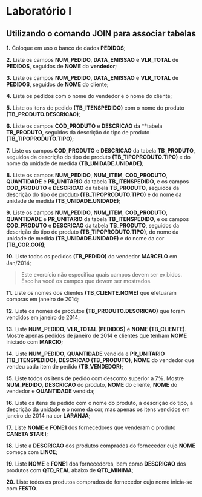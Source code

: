 # Laboratório I

## Utilizando o comando JOIN para associar tabelas

**1.** Coloque em uso o banco de dados **PEDIDOS**;

**2.** Liste os campos **NUM_PEDIDO**, **DATA_EMISSAO** e **VLR_TOTAL** de **PEDIDOS**, seguidos de **NOME** do **vendedor**;

**3.** Liste os campos **NUM_PEDIDO**, **DATA_EMISSAO** e **VLR_TOTAL** de **PEDIDOS**, seguidos de **NOME** do cliente;

**4.** Liste os pedidos com o nome do vendedor e o nome do cliente;

**5.** Liste os itens de pedido **(TB_ITENSPEDIDO)** com o nome do produto **(TB_PRODUTO.DESCRICAO)**;

**6.** Liste os campos **COD_PRODUTO** e **DESCRICAO** da **tabela **TB_PRODUTO**, seguidos da descrição do tipo de produto **(TB_TIPOPRODUTO.TIPO)**;

**7.** Liste os campos **COD_PRODUTO** e **DESCRICAO** da tabela **TB_PRODUTO**, seguidos da descrição do tipo de produto **(TB_TIPOPRODUTO.TIPO)** e do nome da unidade de medida **(TB_UNIDADE.UNIDADE)**;

**8.** Liste os campos **NUM_PEDIDO**, **NUM_ITEM**, **COD_PRODUTO**, **QUANTIDADE** e **PR_UNITARIO** da tabela **TB_ITENSPEDIDO**, e os campos **COD_PRODUTO** e **DESCRICAO** da tabela **TB_PRODUTO**, seguidos da descrição do tipo de produto **(TB_TIPOPRODUTO.TIPO)** e do nome da unidade de medida **(TB_UNIDADE.UNIDADE)**;

**9.** Liste os campos **NUM_PEDIDO**, **NUM_ITEM**, **COD_PRODUTO**, **QUANTIDADE** e **PR_UNITARIO** da tabela **TB_ITENSPEDIDO**, e os campos **COD_PRODUTO** e **DESCRICAO** da tabela **TB_PRODUTO**, seguidos da descrição do tipo de produto **(TB_TIPOPRODUTO.TIPO)**, do nome da unidade de medida **(TB_UNIDADE.UNIDADE)** e do nome da cor **(TB_COR.COR)**;

**10.** Liste todos os pedidos **(TB_PEDIDO)** do vendedor **MARCELO** em Jan/2014;

>Este exercício não especifica quais campos devem ser exibidos. Escolha você os campos que devem ser mostrados.

**11.** Liste os nomes dos clientes **(TB_CLIENTE.NOME)** que efetuaram compras em janeiro de 2014;

**12.** Liste os nomes de produtos **(TB_PRODUTO.DESCRICAO)** que foram vendidos em janeiro de 2014;

**13.** Liste **NUM_PEDIDO**, **VLR_TOTAL (PEDIDOS)** e **NOME (TB_CLIENTE)**. Mostre apenas pedidos de janeiro de 2014 e clientes que tenham **NOME** iniciado com **MARCIO**;

**14.** Liste **NUM_PEDIDO**, **QUANTIDADE** vendida e **PR_UNITARIO (TB_ITENSPEDIDO)**, **DESCRICAO (TB_PRODUTO)**, **NOME** do vendedor que vendeu cada item de pedido **(TB_VENDEDOR)**;

**15.** Liste todos os itens de pedido com desconto superior a 7%. Mostre **NUM_PEDIDO**, **DESCRICAO** do produto, **NOME** do cliente, **NOME** do vendedor e **QUANTIDADE** vendida;

**16.** Liste os itens de pedido com o nome do produto, a descrição do tipo, a descrição da unidade e o nome da cor, mas apenas os itens vendidos em janeiro de 2014 na cor **LARANJA**;

**17.** Liste **NOME** e **FONE1** dos fornecedores que venderam o produto **CANETA STAR I**;

**18.** Liste a **DESCRICAO** dos produtos comprados do fornecedor cujo **NOME** começa com **LINCE**;

**19.** Liste **NOME** e **FONE1** dos fornecedores, bem como **DESCRICAO** dos produtos com **QTD_REAL** abaixo de **QTD_MINIMA**;

**20.** Liste todos os produtos comprados do fornecedor cujo nome inicia-se com **FESTO**.
